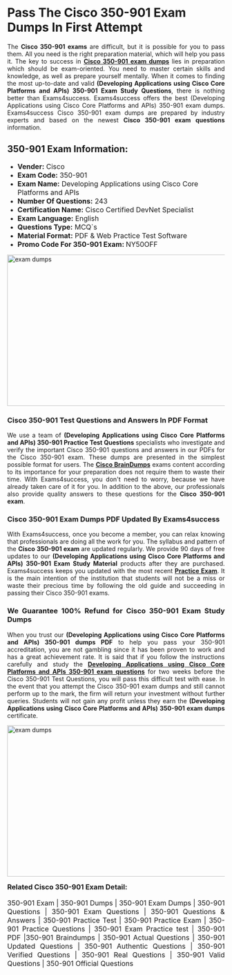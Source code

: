 <h1><strong><strong>Pass The Cisco 350-901 Exam Dumps In First Attempt</strong></strong></h1> <p style="text-align:justify">The <strong>Cisco 350-901 exams</strong> are difficult, but it is possible for you to pass them. All you need is the right preparation material, which will help you pass it. The key to success in <a href="https://www.exams4success.com/cisco/350-901-pdf-exam-dumps"><strong>Cisco 350-901 exam dumps</strong></a> lies in preparation which should be exam-oriented. You need to master certain skills and knowledge, as well as prepare yourself mentally. When it comes to finding the most up-to-date and valid <strong>(Developing Applications using Cisco Core Platforms and APIs) 350-901 Exam Study Questions</strong>, there is nothing better than Exams4success. Exams4success offers the best (Developing Applications using Cisco Core Platforms and APIs) 350-901 exam dumps. Exams4success Cisco 350-901 exam dumps are prepared by industry experts and based on the newest <strong>Cisco 350-901 exam questions</strong> information.</p> <h2><strong><strong>350-901 Exam Information:</strong></strong></h2> <ul> <li><span style="font-size:16px"><strong>Vender:</strong> Cisco</span></li> <li><span style="font-size:16px"><strong>Exam Code:</strong> 350-901</span></li> <li><span style="font-size:16px"><strong>Exam Name:</strong> Developing Applications using Cisco Core Platforms and APIs</span></li> <li><span style="font-size:16px"><strong>Number Of Questions:</strong> 243</span></li> <li><span style="font-size:16px"><strong>Certification Name:</strong> Cisco Certified DevNet Specialist</span></li> <li><span style="font-size:16px"><strong>Exam Language:</strong> English</span></li> <li><span style="font-size:16px"><strong>Questions Type:</strong> MCQ`s</span></li> <li><span style="font-size:16px"><strong>Material Format:</strong> PDF & Web Practice Test Software</span></li> <li><span style="font-size:16px"><strong>Promo Code For 350-901 Exam: </strong>NY50OFF</span></li> </ul> <p><a href="https://www.exams4success.com/cisco/350-901-pdf-exam-dumps" rel="no-follow"><img alt="exam dumps" src="https://www.certcollections.com/uploads/content/infrist1.png" style="height:350px; width:750px" /></a></p> <h3><strong>Cisco 350-901 Test Questions and Answers In PDF Format</strong></h3> <p style="text-align:justify">We use a team of <strong>(Developing Applications using Cisco Core Platforms and APIs) 350-901 Practice Test Questions</strong> specialists who investigate and verify the important Cisco 350-901 questions and answers in our PDFs for the Cisco 350-901 exam. These dumps are presented in the simplest possible format for users. The <a href="https://www.exams4success.com/cisco-exam-dumps"><strong>Cisco BrainDumps</strong></a> exams content according to its importance for your preparation does not require them to waste their time. With Exams4success, you don't need to worry, because we have already taken care of it for you. In addition to the above, our professionals also provide quality answers to these questions for the<strong> Cisco 350-901 exam</strong>.</p> <h3><strong> Cisco 350-901 Exam Dumps PDF Updated By Exams4success</strong></h3> <p style="text-align:justify">With Exams4success, once you become a member, you can relax knowing that professionals are doing all the work for you. The syllabus and pattern of the <strong>Cisco 350-901 exam </strong>are updated regularly. We provide 90 days of free updates to our <strong>(Developing Applications using Cisco Core Platforms and APIs) 350-901 Exam Study Material</strong> products after they are purchased. Exams4success keeps you updated with the most recent <a href="https://www.exams4success.com/"><strong>Practice Exam</strong></a>. It is the main intention of the institution that students will not be a miss or waste their precious time by following the old guide and succeeding in passing their Cisco 350-901 exams.</p> <h3 style="text-align:justify"><strong>We Guarantee 100% Refund for Cisco 350-901 Exam Study Dumps</strong></h3> <p style="text-align:justify">When you trust our <strong>(Developing Applications using Cisco Core Platforms and APIs) 350-901 dumps PDF</strong> to help you pass your 350-901 accreditation, you are not gambling since it has been proven to work and has a great achievement rate. It is said that if you follow the instructions carefully and study the <a href="https://www.exams4success.com/cisco/350-901-pdf-exam-dumps"><strong>Developing Applications using Cisco Core Platforms and APIs 350-901 exam questions</strong></a> for two weeks before the Cisco 350-901 Test Questions, you will pass this difficult test with ease. In the event that you attempt the Cisco 350-901 exam dumps and still cannot perform up to the mark, the firm will return your investment without further queries. Students will not gain any profit unless they earn the <strong>(Developing Applications using Cisco Core Platforms and APIs) 350-901 exam dumps</strong> certificate.</p> <p style="text-align:justify"><a href="https://www.exams4success.com/cisco/350-901-pdf-exam-dumps" rel="no-follow"><img alt="exam dumps" src="https://www.certcollections.com/uploads/content/free_demo1.png" style="height:350px; width:750px" /></a></p> <p style="text-align:justify"><span style="font-size:16px"><strong>Related Cisco 350-901 Exam Detail:</strong></span><br /> <br /> <span style="font-size:16px">350-901 Exam | 350-901 Dumps | 350-901 Exam Dumps | 350-901 Questions | 350-901 Exam Questions | 350-901 Questions & Answers | 350-901 Practice Test | 350-901 Practice Exam | 350-901 Practice Questions | 350-901 Exam Practice test | 350-901 PDF |350-901 Braindumps | 350-901 Actual Questions | 350-901 Updated Questions | 350-901 Authentic Questions | 350-901 Verified Questions | 350-901 Real Questions | 350-901 Valid Questions | 350-901 Official Questions</span></p>
